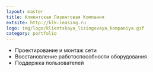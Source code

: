 ```yaml
---
layout: master
title: Клиентская Лизинговая Компания
extsite: http://klk-leasing.ru
logo: img/logo/klientskaya_lizingovaya_kompaniya.gif
category: portfolio
---
```


*   Проектирование и монтаж сети
*   Восстановление работоспособности оборудования
*   Поддержка пользователей
